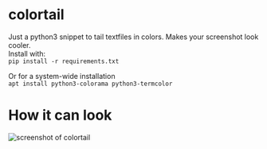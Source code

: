 # colortail
Just a python3 snippet to tail textfiles in colors. Makes your screenshot look cooler.\
Install with:\
`pip install -r requirements.txt`

Or for a system-wide installation\
`apt install python3-colorama python3-termcolor`

# How it can look
![screenshot of colortail](https://escade.net/p/colortail.png)

